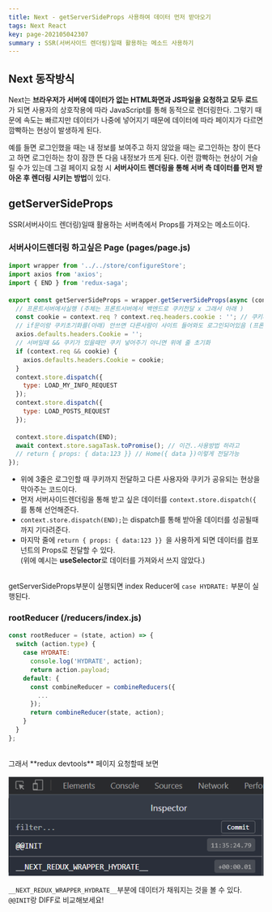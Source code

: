 ```yaml
---
title: Next - getServerSideProps 사용하여 데이터 먼저 받아오기
tags: Next React
key: page-202105042307
summary : SSR(서버사이드 렌더링)일때 활용하는 메소드 사용하기
---
```

## Next 동작방식
Next는 **브라우저가 서버에 데이터가 없는 HTML화면과 JS파일을 요청하고 모두 로드**가 되면 사용자의 상호작용에 따라 JavaScript를 통해 동적으로 렌더링한다. 그렇기 때문에 속도는 빠르지만 데이터가 나중에 넣어지기 때문에 데이터에 따라 페이지가 다르면 깜빡하는 현상이 발생하게 된다.<br/>

예를 들면 로그인했을 때는 내 정보를 보여주고 하지 않았을 때는 로그인하는 창이 뜬다고 하면 로그인하는 창이 잠깐 뜬 다음 내정보가 뜨게 된다. 이런 깜빡하는 현상이 거슬릴 수가 있는데 그걸 페이지 요청 시 **서버사이드 렌더링을 통해 서버 측 데이터를 먼저 받아온 후 렌더링 시키는 방법**이 있다.<br/>

## getServerSideProps
SSR(서버사이드 렌더링)일때 활용하는 서버측에서 Props를 가져오는 메소드이다.
### 서버사이드렌더링 하고싶은 Page (pages/page.js)
```javascript
import wrapper from '../../store/configureStore';
import axios from 'axios';
import { END } from 'redux-saga';

export const getServerSideProps = wrapper.getServerSideProps(async (context) => {
  // 프론트서버에서실행 (주체는 프론트서버에서 백엔드로 쿠키전달 x 그래서 아래 )
  const cookie = context.req ? context.req.headers.cookie : ''; // 쿠키까지 전달
  // if문이랑 쿠키초기화를(아래) 안쓰면 다른사람이 사이트 들어와도 로그인되어있음 (프론트서버에서 쿠키가 공유되는 현상)
  axios.defaults.headers.Cookie = '';
  // 서버일때 && 쿠키가 있을때만 쿠키 넣어주기 아니면 위에 줄 초기화
  if (context.req && cookie) {
    axios.defaults.headers.Cookie = cookie;
  }
  context.store.dispatch({
    type: LOAD_MY_INFO_REQUEST
  });
  context.store.dispatch({
    type: LOAD_POSTS_REQUEST
  });

  context.store.dispatch(END);
  await context.store.sagaTask.toPromise(); // 이건..사용방법 하라고
  // return { props: { data:123 }} // Home({ data })이렇게 전달가능
});

```
- 위에 3줄은 로그인할 때 쿠키까지 전달하고 다른 사용자와 쿠키가 공유되는 현상을 막아주는 코드이다.
- 먼저 서버사이드렌더링을 통해 받고 싶은 데이터를 `context.store.dispatch({` 를 통해 선언해준다.<br/>
- `context.store.dispatch(END);`는 dispatch를 통해 받아올 데이터를 성공될때까지 기다려준다.<br/>
- 마지막 줄에 `return { props: { data:123 }} `을 사용하게 되면 데이터를 컴포넌트의 Props로 전달할 수 있다.<br/>
(위에 예시는 **useSelector**로 데이터를 가져와서 쓰지 않았다.)
<br/><br/>

getServerSideProps부분이 실행되면 index Reducer에 `case HYDRATE:` 부분이 실행된다.<br/>
### rootReducer (/reducers/index.js)
```javascript
const rootReducer = (state, action) => {
  switch (action.type) {
    case HYDRATE:
      console.log('HYDRATE', action);
      return action.payload;
    default: {
      const combineReducer = combineReducers({
        ...
      });
      return combineReducer(state, action);
    }
  }
};
```
<br/>
그래서 **redux devtools** 페이지 요청할때 보면 <br/>
<br/>
<img src="/assets/images/hydrate.png" /> <br/>

`__NEXT_REDUX_WRAPPER_HYDRATE__`부분에 데이터가 채워지는 것을 볼 수 있다.
`@@INIT`랑 DIFF로 비교해보세요!
<br/><br/>
